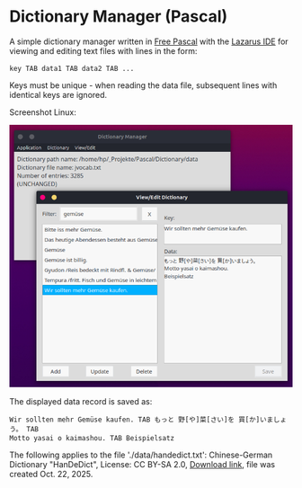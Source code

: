 # Dictionary Manager (Pascal)

A simple dictionary manager written in [Free Pascal](https://www.freepascal.org/) with the [Lazarus IDE](https://www.lazarus-ide.org/) for viewing and editing text files with lines in the form:

    key TAB data1 TAB data2 TAB ...

Keys must be unique - when reading the data file, subsequent lines with 
identical keys are ignored.

Screenshot Linux:

![Screenshot](screenshot.png)

The displayed data record is saved as:

	Wir sollten mehr Gemüse kaufen. TAB もっと 野[や]菜[さい]を 買[か]いましょう。 TAB
    Motto yasai o kaimashou. TAB Beispielsatz

The following applies to the file './data/handedict.txt': Chinese-German Dictionary "HanDeDict", License: CC BY-SA 2.0, [Download link](https://handedict.zydeo.net/de/download), file was created Oct. 22, 2025.